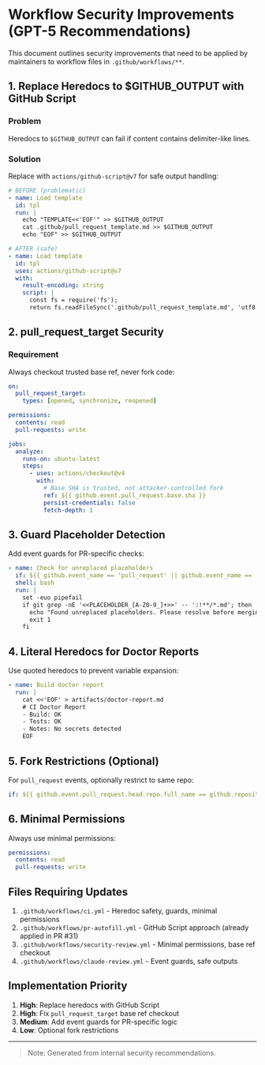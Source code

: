 # Workflow Security Improvements (GPT-5 Recommendations)

This document outlines security improvements that need to be applied by maintainers to workflow files in `.github/workflows/**`.

## 1. Replace Heredocs to $GITHUB_OUTPUT with GitHub Script

### Problem
Heredocs to `$GITHUB_OUTPUT` can fail if content contains delimiter-like lines.

### Solution
Replace with `actions/github-script@v7` for safe output handling:

```yaml
# BEFORE (problematic)
- name: Load template
  id: tpl
  run: |
    echo "TEMPLATE<<'EOF'" >> $GITHUB_OUTPUT
    cat .github/pull_request_template.md >> $GITHUB_OUTPUT
    echo "EOF" >> $GITHUB_OUTPUT

# AFTER (safe)
- name: Load template
  id: tpl
  uses: actions/github-script@v7
  with:
    result-encoding: string
    script: |
      const fs = require('fs');
      return fs.readFileSync('.github/pull_request_template.md', 'utf8');
```

## 2. pull_request_target Security

### Requirement
Always checkout trusted base ref, never fork code:

```yaml
on:
  pull_request_target:
    types: [opened, synchronize, reopened]

permissions:
  contents: read
  pull-requests: write

jobs:
  analyze:
    runs-on: ubuntu-latest
    steps:
      - uses: actions/checkout@v4
        with:
          # Base SHA is trusted, not attacker-controlled fork
          ref: ${{ github.event.pull_request.base.sha }}
          persist-credentials: false
          fetch-depth: 1
```

## 3. Guard Placeholder Detection

Add event guards for PR-specific checks:

```yaml
- name: Check for unreplaced placeholders
  if: ${{ github.event_name == 'pull_request' || github.event_name == 'pull_request_target' }}
  shell: bash
  run: |
    set -euo pipefail
    if git grep -nE '<<PLACEHOLDER_[A-Z0-9_]+>>' -- ':!**/*.md'; then
      echo "Found unreplaced placeholders. Please resolve before merging."
      exit 1
    fi
```

## 4. Literal Heredocs for Doctor Reports

Use quoted heredocs to prevent variable expansion:

```yaml
- name: Build doctor report
  run: |
    cat <<'EOF' > artifacts/doctor-report.md
    # CI Doctor Report
    - Build: OK
    - Tests: OK
    - Notes: No secrets detected
    EOF
```

## 5. Fork Restrictions (Optional)

For `pull_request` events, optionally restrict to same repo:

```yaml
if: ${{ github.event.pull_request.head.repo.full_name == github.repository }}
```

## 6. Minimal Permissions

Always use minimal permissions:

```yaml
permissions:
  contents: read
  pull-requests: write
```

## Files Requiring Updates

1. `.github/workflows/ci.yml` - Heredoc safety, guards, minimal permissions
2. `.github/workflows/pr-autofill.yml` - GitHub Script approach (already applied in PR #31)
3. `.github/workflows/security-review.yml` - Minimal permissions, base ref checkout
4. `.github/workflows/claude-review.yml` - Event guards, safe outputs

## Implementation Priority

1. **High**: Replace heredocs with GitHub Script
2. **High**: Fix `pull_request_target` base ref checkout  
3. **Medium**: Add event guards for PR-specific logic
4. **Low**: Optional fork restrictions

---
> Note: Generated from internal security recommendations.
